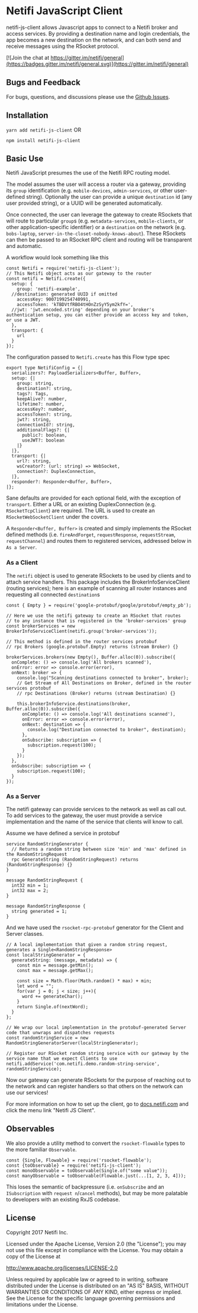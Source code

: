 # Netifi JavaScript Client

netifi-js-client allows Javascript apps to connect to a Netifi broker and access services. By providing a destination name and login credentials, the app becomes a new destination on the network, and can both send and receive messages using the RSocket protocol.

[![Join the chat at https://gitter.im/netifi/general](https://badges.gitter.im/netifi/general.svg)](https://gitter.im/netifi/general)

## Bugs and Feedback

For bugs, questions, and discussions please use the [Github Issues](https://github.com/netifi/netifi-js/issues).

## Installation

`yarn add netifi-js-client` OR

`npm install netifi-js-client`

## Basic Use

Netifi JavaScript presumes the use of the Netifi RPC routing model.

The model assumes the user will access a router via a gateway, providing its `group` identification (e.g. `mobile-devices`, `admin-services`, or other user-defined string). Optionally the user can provide a unique `destination` id (any user provided string), or a UUID will be generated automatically.

Once connected, the user can leverage the gateway to create RSockets that will route to particular `group`s (e.g. `metadata-services`, `mobile-clients`, or other application-specific identifier) or a `destination` on the network (e.g. `bobs-laptop`, `server-in-the-closet-nobody-knows-about`). These RSockets can then be passed to an RSocket RPC client and routing will be transparent and automatic.

A workflow would look something like this

```
const Netifi = require('netifi-js-client');
// This Netifi object acts as our gateway to the router
const netifi = Netifi.create({
  setup: {
    group: 'netifi-example',
  //destination: generated UUID if omitted  
    accessKey: 9007199254740991,
    accessToken: 'kTBDVtfRBO4tHOnZzSyY5ym2kfY=',
  //jwt: 'jwt.encoded.string' depending on your broker's authentication setup, you can either provide an access key and token, or use a JWT.
  },
  transport: {
    url
  }
});
```

The configuration passed to `Netifi.create` has this Flow type spec

```angular2html
export type NetifiConfig = {|
  serializers?: PayloadSerializers<Buffer, Buffer>,
  setup: {|
    group: string,
    destination?: string,
    tags?: Tags,
    keepAlive?: number,
    lifetime?: number,
    accessKey?: number,
    accessToken?: string,
    jwt?: string,
    connectionId?: string,
    additionalFlags?: {|
      public?: boolean,
      useJWT?: boolean
    |}
  |},
  transport: {|
    url?: string,
    wsCreator?: (url: string) => WebSocket,
    connection?: DuplexConnection,
  |},
  responder?: Responder<Buffer, Buffer>,
|};
```

Sane defaults are provided for each optional field, with the exception of `transport`. Either a URL or an existing DuplexConnection (e.g. `RSocketTcpClient`) are required. The URL is used to create an `RSocketWebSocketClient` under the covers.

A `Responder<Buffer, Buffer>` is created and simply implements the RSocket defined methods (i.e. `fireAndForget`, `requestResponse`, `requestStream`, `requestChannel`) and routes them to registered services, addressed below in `As a Server`.


### As a Client
The `netifi` object is used to generate RSockets to be used by clients and to attach service handlers. This package includes the BrokerInfoServiceClient (routing services); here is an example of scanning all router instances and requesting all connected `destination`s

```angular2html
const { Empty } = require('google-protobuf/google/protobuf/empty_pb');

// Here we use the netifi gateway to create an RSocket that routes 
// to any instance that is registered in the 'broker-services' group
const brokerServices = new BrokerInfoServiceClient(netifi.group('broker-services'));

// This method is defined in the router services protobuf
// rpc Brokers (google.protobuf.Empty) returns (stream Broker) {}

brokerServices.brokers(new Empty(), Buffer.alloc(0)).subscribe({
  onComplete: () => console.log('All brokers scanned'),
  onError: error => console.error(error),
  onNext: broker => {
    console.log("Scanning destinations connected to broker", broker);
    // Get Stream of All Destinations on Broker, defined in the router services protobuf
    // rpc Destinations (Broker) returns (stream Destination) {}
  
    this.brokerInfoService.destinations(broker, Buffer.alloc(0)).subscribe({
      onComplete: () => console.log('All destinations scanned'),
      onError: error => console.error(error),
      onNext: destination => {
        console.log("Destination connected to broker", destination);
      },
      onSubscribe: subscription => {
        subscription.request(100);
      }
    });
  },
  onSubscribe: subscription => {
    subscription.request(100);
  }
});
```

### As a Server

The netifi gateway can provide services to the network as well as call out. To add services to the gateway, the user must provide a service implementation and the name of the service that clients will know to call.

Assume we have defined a service in protobuf

```angular2html
service RandomStringGenerator {
  // Returns a random string between size 'min' and 'max' defined in the RandomStringRequest
  rpc GenerateString (RandomStringRequest) returns (RandomStringResponse) {}
}

message RandomStringRequest {
  int32 min = 1;
  int32 max = 2;
}

message RandomStringResponse {
  string generated = 1;
}
```

And we have used the `rsocket-rpc-protobuf` generator for the Client and Server classes.

```
// A local implementation that given a random string request, generates a Single<RandomStringResponse>
const localStringGenerator = {
  generateString: (message, metadata) => {
    const min = message.getMin();
    const max = message.getMax();

    const size = Math.floor(Math.random() * max) + min;
    let word = "";
    for(var j = 0; j < size; j++){
      word += generateChar();
    }
    return Single.of(nextWord);
  }
};

// We wrap our local implementation in the protobuf-generated Server code that unwraps and dispatches requests    
const randomStringService = new RandomStringGeneratorServer(localStringGenerator);

// Register our RSocket random string service with our gateway by the service name that we expect Clients to use
netifi.addService('com.netifi.demo.random-string-service', randomStringService);
```

Now our gateway can generate RSockets for the purpose of reaching out to the network and can register handlers so that others on the network can use our services!

For more information on how to set up the client, go to [docs.netifi.com](https://docs.netifi.com) and click the menu link "Netifi JS Client".

## Observables

We also provide a utility method to convert the `rsocket-flowable` types to the more familiar `Observable`.

```
const {Single, Flowable} = require('rsocket-flowable');
const {toObservable} = require('netifi-js-client');
const monoObservable = toObservable(Single.of("some value"));
const manyObservable = toObservable(Flowable.just(...[1, 2, 3, 4]));
```

This loses the semantic of backpressure (i.e. `onSubscribe` and an `ISubscription` with `request n`/`cancel` methods), but may be more palatable to developers with an existing RxJS codebase. 

## License
Copyright 2017 Netifi Inc.

Licensed under the Apache License, Version 2.0 (the "License"); you may not use this file except in compliance with the License. You may obtain a copy of the License at

http://www.apache.org/licenses/LICENSE-2.0

Unless required by applicable law or agreed to in writing, software distributed under the License is distributed on an "AS IS" BASIS, WITHOUT WARRANTIES OR CONDITIONS OF ANY KIND, either express or implied. See the License for the specific language governing permissions and limitations under the License.
